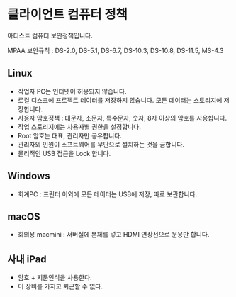 # 클라이언트 컴퓨터 정책
아티스트 컴퓨터 보안정책입니다.

MPAA 보안규칙 : DS-2.0, DS-5.1, DS-6.7, DS-10.3, DS-10.8, DS-11.5, MS-4.3

## Linux
- 작업자 PC는 인터넷이 허용되지 않습니다.
- 로컬 디스크에 프로젝트 데이터를 저장하지 않습니다. 모든 데이터는 스토리지에 저장합니다.
- 사용자 암호정책 : 대문자, 소문자, 특수문자, 숫자, 8자 이상의 암호를 사용합니다.
- 작업 스토리지에는 사용자별 권한을 설정합니다.
- Root 암호는 대표, 관리자만 공유합니다.
- 관리자외 인원이 소프트웨어를 무단으로 설치하는 것을 금합니다.
- 물리적인 USB 접근을 Lock 합니다.

## Windows
- 회계PC : 프린터 이외에 모든 데이터는 USB에 저장, 따로 보관합니다.

## macOS
- 회의용 macmini : 서버실에 본체를 넣고 HDMI 연장선으로 운용만 합니다.

## 사내 iPad
- 암호 + 지문인식을 사용한다.
- 이 장비를 가지고 퇴근할 수 없다.
